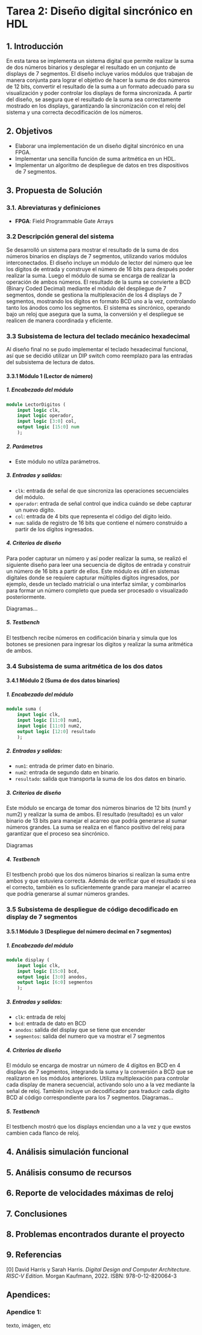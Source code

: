 # Tarea 2: Diseño digital sincrónico en HDL

## 1. Introducción
En esta tarea se implementa un sistema digital que permite realizar la suma de dos números binarios y desplegar el resultado en un conjunto de displays de 7 segmentos. El diseño incluye varios módulos que trabajan de manera conjunta para lograr el objetivo de hacer la suma de dos números de 12 bits, convertir el resultado de la suma a un formato adecuado para su visualización y poder controlar los displays de forma sincronizada. A partir del diseño, se asegura que el resultado de la suma sea correctamente mostrado en los displays, garantizando la sincronización con el reloj del sistema y una correcta decodificación de los números.

## 2. Objetivos
- Elaborar una implementación de un diseño digital sincrónico en una FPGA.
- Implementar una sencilla función de suma aritmética en un HDL.
- Implementar un algoritmo de despliegue de datos en tres dispositivos de 7 segmentos.

## 3. Propuesta de Solución
### 3.1. Abreviaturas y definiciones
- **FPGA**: Field Programmable Gate Arrays

### 3.2 Descripción general del sistema
Se desarrolló un sistema para mostrar el resultado de la suma de dos números binarios en displays de 7 segmentos, utilizando varios módulos interconectados. El diseño incluye un módulo de lector del número que lee los dígitos de entrada y construye el número de 16 bits para después poder realizar la suma. Luego el módulo de suma se encarga de realizar la operación de ambos números. El resultado de la suma se convierte a BCD (Binary Coded Decimal) mediante el módulo del despliegue de 7 segmentos, donde se gestiona la multiplexación de los 4 displays de 7 segmentos, mostrando los dígitos en formato BCD uno a la vez, controlando tanto los ánodos como los segmentos. El sistema es sincrónico, operando bajo un reloj que asegura que la suma, la conversión y el despliegue se realicen de manera coordinada y eficiente.

### 3.3 Subsistema de lectura del teclado mecánico hexadecimal
Al diseño final no se pudo implementar el teclado hexadecimal funcional, así que se decidió utilizar un DIP switch como reemplazo para las entradas del subsistema de lectura de datos.

#### 3.3.1 Módulo 1 (Lector de número)
##### 1. Encabezado del módulo
```SystemVerilog
module LectorDigitos (
    input logic clk,
    input logic operador,
    input logic [3:0] col,
    output logic [15:0] num
    );
```
##### 2. Parámetros
- Este módulo no utilza parámetros.

##### 3. Entradas y salidas:
- `clk`: entrada de señal de que sincroniza las operaciones secuenciales del módulo.
- `operador`: entrada de señal control que indica cuándo se debe capturar un nuevo dígito.
- `col`: entrada de 4 bits que representa el código del dígito leído.
- `num`: salida de registro de 16 bits que contiene el número construido a partir de los dígitos ingresados.

##### 4. Criterios de diseño
Para poder capturar un número y así poder realizar la suma, se realizó el siguiente diseño para leer una secuencia de dígitos de entrada y construir un número de 16 bits a partir de ellos. Este módulo es útil en sistemas digitales donde se requiere capturar múltiples dígitos ingresados, por ejemplo, desde un teclado matricial o una interfaz similar, y combinarlos para formar un número completo que pueda ser procesado o visualizado posteriormente.

Diagramas...

##### 5. Testbench
El testbench recibe números en codificación binaria y simula que los botones se presionen para ingresar los dígitos y realizar la suma aritmética de ambos.

### 3.4 Subsistema de suma aritmética de los dos datos 
#### 3.4.1 Módulo 2 (Suma de dos datos binarios)
##### 1. Encabezado del módulo
```SystemVerilog
module suma (
    input logic clk,   
    input logic [11:0] num1,
    input logic [11:0] num2,
    output logic [12:0] resultado
    );
```
##### 2. Entradas y salidas:
- `num1`: entrada de primer dato en binario. 
- `num2`: entrada de segundo dato en binario.
- `resultado`: salida que transporta la suma de los dos datos en binario.

##### 3. Criterios de diseño
Este módulo se encarga de tomar dos números binarios de 12 bits (num1 y num2) y realizar la suma de ambos. El resultado (resultado) es un valor binario de 13 bits para manejar el acarreo que podría generarse al sumar números grandes. La suma se realiza en el flanco positivo del reloj para garantizar que el proceso sea sincrónico.

Diagramas

##### 4. Testbench
El testbench probó que los dos números binarios si realizan la suma entre ambos y que estuviera correcta. Además de verificar que el resultado si sea el correcto, también es lo suficientemente grande para manejar el acarreo que podría generarse al sumar números grandes.

### 3.5 Subsistema de despliegue de código decodificado en display de 7 segmentos
#### 3.5.1 Módulo 3 (Despliegue del número decimal en 7 segmentos)
##### 1. Encabezado del módulo
```SystemVerilog
module display (
    input logic clk,
    input logic [15:0] bcd,
    output logic [3:0] anodos,
    output logic [6:0] segmentos
    );
```

##### 3. Entradas y salidas:
- `clk`: entrada de reloj
- `bcd`: entrada de dato en BCD 
- `anodos`: salida del display que se tiene que encender
- `segmentos`: salida del numero que va mostrar el 7 segmentos

##### 4. Criterios de diseño
El módulo se encarga de mostrar un número de 4 dígitos en BCD en 4 displays de 7 segmentos, integrando la suma y la conversión a BCD que se realizaron en los módulos anteriores. Utiliza multiplexación para controlar cada display de manera secuencial, activando solo uno a la vez mediante la señal de reloj. También incluye un decodificador para traducir cada dígito BCD al código correspondiente para los 7 segmentos.
Diagramas...

##### 5. Testbench
El testbench mostró que los displays enciendan uno a la vez y que ewstos cambien cada flanco de reloj.

## 4. Análisis simulación funcional

## 5. Análisis consumo de recursos

## 6. Reporte de velocidades máximas de reloj

## 7. Conclusiones


## 8. Problemas encontrados durante el proyecto

## 9. Referencias
[0] David Harris y Sarah Harris. *Digital Design and Computer Architecture. RISC-V Edition.* Morgan Kaufmann, 2022. ISBN: 978-0-12-820064-3

## Apendices:
### Apendice 1:
texto, imágen, etc
